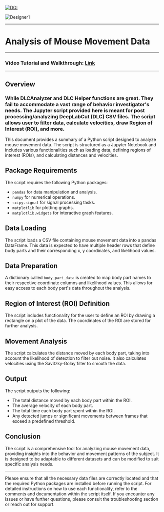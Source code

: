 [![DOI](https://zenodo.org/badge/756171902.svg)](https://zenodo.org/doi/10.5281/zenodo.10866994)

![Designer1](https://github.com/farhanaugustine/DeepLabCut-Analysis-Jupyter-Scripts/assets/54376988/2ecdea02-bfc7-4b64-af3c-37f534ec456f)


---
# Analysis of Mouse Movement Data
---
### Video Tutorial and Walkthrough: [Link](https://youtu.be/K-OSWhltpY0)
----
## **Overview**
### While DLCAnalyzer and DLC Helper functions are great. They fail to accommodate a vast range of behavior investigator's needs. The Jupyter script provided here is meant for post processing/analyzing DeepLabCut (DLC) CSV files. The script allows user to filter data, calculate velocities, draw Region of Interest (ROI), and more.
This document provides a summary of a Python script designed to analyze mouse movement data. The script is structured as a Jupyter Notebook and includes various functionalities such as loading data, defining regions of interest (ROIs), and calculating distances and velocities.

## Package Requirements
The script requires the following Python packages:
- `pandas` for data manipulation and analysis.
- `numpy` for numerical operations.
- `scipy.signal` for signal processing tasks.
- `matplotlib` for plotting graphs.
- `matplotlib.widgets` for interactive graph features.

## Data Loading
The script loads a CSV file containing mouse movement data into a pandas DataFrame. This data is expected to have multiple header rows that define body parts and their corresponding x, y coordinates, and likelihood values.

## Data Preparation
A dictionary called `body_part_data` is created to map body part names to their respective coordinate columns and likelihood values. This allows for easy access to each body part's data throughout the analysis.

## Region of Interest (ROI) Definition
The script includes functionality for the user to define an ROI by drawing a rectangle on a plot of the data. The coordinates of the ROI are stored for further analysis.

## Movement Analysis
The script calculates the distance moved by each body part, taking into account the likelihood of detection to filter out noise. It also calculates velocities using the Savitzky-Golay filter to smooth the data.

## Output
The script outputs the following:
- The total distance moved by each body part within the ROI.
- The average velocity of each body part.
- The total time each body part spent within the ROI.
- Any detected jumps or significant movements between frames that exceed a predefined threshold.

## Conclusion
The script is a comprehensive tool for analyzing mouse movement data, providing insights into the behavior and movement patterns of the subject. It is designed to be adaptable to different datasets and can be modified to suit specific analysis needs.

---

Please ensure that all the necessary data files are correctly located and that the required Python packages are installed before running the script. For detailed instructions on how to use each functionality, refer to the comments and documentation within the script itself. If you encounter any issues or have further questions, please consult the troubleshooting section or reach out for support.
